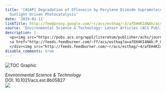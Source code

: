 ```yaml
---
title: '[ASAP] Degradation of Ofloxacin by Perylene Diimide Supramolecular Nanofiber
  Sunlight-Driven Photocatalysis'
date: '2019-01-11'
linkTitle: http://feedproxy.google.com/~r/acs/esthag/~3/afEH4KI4NAk/acs.est.8b05827
source: 'Environmental Science & Technology: Latest Articles (ACS Publications)'
description: |-
  <p><img src="https://pubs.acs.org/appl/literatum/publisher/achs/journals/content/esthag/0/esthag.ahead-of-print/acs.est.8b05827/20190111/images/medium/es-2018-05827t_0008.gif" alt="TOC Graphic"/></p><div><cite>Environmental Science & Technology</cite></div><div>DOI: 10.1021/acs.est.8b05827</div><div class="feedflare">
  <a href="http://feeds.feedburner.com/~ff/acs/esthag?a=afEH4KI4NAk:P_GXiA0Zd44:yIl2AUoC8zA"><img src="http://feeds.feedburner.com/~ff/acs/esthag?d=yIl2AUoC8zA" border="0"></img></a>
  </div><img src="http://feeds.feedburner.com/~r/acs/esthag/~4/afEH4KI4NAk" height="1" width="1" ...
disable_comments: true
---
```

<p><img src="https://pubs.acs.org/appl/literatum/publisher/achs/journals/content/esthag/0/esthag.ahead-of-print/acs.est.8b05827/20190111/images/medium/es-2018-05827t_0008.gif" alt="TOC Graphic"/></p><div><cite>Environmental Science & Technology</cite></div><div>DOI: 10.1021/acs.est.8b05827</div><div class="feedflare">
<a href="http://feeds.feedburner.com/~ff/acs/esthag?a=afEH4KI4NAk:P_GXiA0Zd44:yIl2AUoC8zA"><img src="http://feeds.feedburner.com/~ff/acs/esthag?d=yIl2AUoC8zA" border="0"></img></a>
</div><img src="http://feeds.feedburner.com/~r/acs/esthag/~4/afEH4KI4NAk" height="1" width="1" ...
